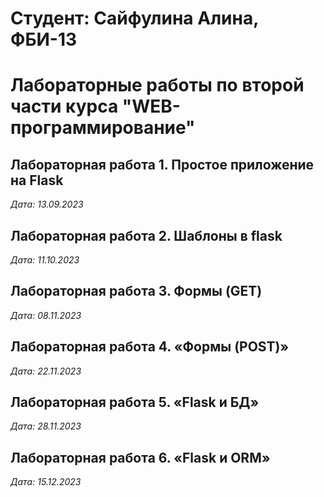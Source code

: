 # Студент: Сайфулина Алина, ФБИ-13

# Лабораторные работы по второй части курса "WEB-программирование"

## Лабораторная работа 1. Простое приложение на Flask

*Дата: 13.09.2023*

## Лабораторная работа 2. Шаблоны в flask

*Дата: 11.10.2023*

## Лабораторная работа 3. Формы (GET)

*Дата: 08.11.2023*

## Лабораторная работа 4. «Формы (POST)»

*Дата: 22.11.2023*

## Лабораторная работа 5. «Flask и БД»

*Дата: 28.11.2023*

## Лабораторная работа 6. «Flask и ORM»

*Дата: 15.12.2023*
